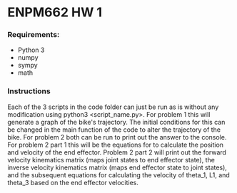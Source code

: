 # ENPM662 HW 1

### Requirements:
- Python 3
- numpy
- sympy
- math

### Instructions
Each of the 3 scripts in the code folder can just be run as is without any modification using python3 <script_name.py>. For problem 1 this will generate a graph of the bike's trajectory. The initial conditions for this can be changed in the main function of the code to alter the trajectory of the bike. For problem 2 both can be run to print out the answer to the console. For problem 2 part 1 this will be the equations for to calculate the position and velocity of the end effector. Problem 2 part 2 will print out the forward velocity kinematics matrix (maps joint states to end effector state), the inverse velocity kinematics matrix (maps end effector state to joint states), and the subsequent equations for calculating the velocity of theta_1, L1, and theta_3 based on the end effector velocities.